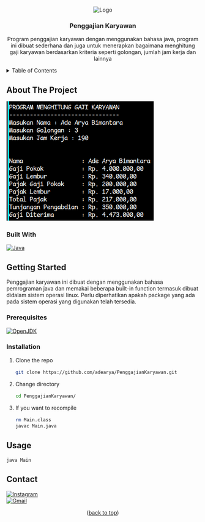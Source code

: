 <a name="readme-top"></a>

<!-- PROJECT LOGO -->
<br />
<div align="center">
<img src="" alt="Logo" width="80" height="80">

<h3 align="center">Penggajian Karyawan</h3>

  <p align="center">
    Program penggajian karyawan dengan menggunakan bahasa java, program ini dibuat sederhana dan juga untuk menerapkan bagaimana menghitung gaji karyawan berdasarkan kriteria seperti golongan, jumlah jam kerja dan lainnya
  </p>
</div>

<!-- TABLE OF CONTENTS -->
<details>
  <summary>Table of Contents</summary>
  <ol>
    <li>
      <a href="#about-the-project">About The Project</a>
      <ul>
        <li><a href="#built-with">Built With</a></li>
      </ul>
    </li>
    <li>
      <a href="#getting-started">Getting Started</a>
      <ul>
        <li><a href="#prerequisites">Prerequisites</a></li>
        <li><a href="#installation">Installation</a></li>
      </ul>
    </li>
    <li><a href="#usage">Usage</a></li>
    <li><a href="#contact">Contact</a></li>
  </ol>
</details>

<!-- ABOUT THE PROJECT -->
## About The Project

![App Screenshot](https://raw.githubusercontent.com/adearya/PenggajianKaryawan/main/raw/images/penggajian_karyawan.png)

### Built With

<div>
  <a href="https://www.java.com">
    <img src="https://img.shields.io/badge/java-%23ED8B00.svg?style=for-the-badge&logo=openjdk&logoColor=white" alt="Java" />
  </a>
</div>

## Getting Started

Penggajian karyawan ini dibuat dengan menggunakan bahasa pemrograman java dan memakai beberapa built-in function termasuk dibuat didalam sistem operasi linux. Perlu diperhatikan apakah package yang ada pada sistem operasi yang digunakan telah tersedia.

### Prerequisites

<div>
  <a href="https://openjdk.org/">
    <img src="https://img.shields.io/badge/OpenJDK-ED8B00?style=for-the-badge&logo=openjdk&logoColor=white" alt="OpenJDK" />
  </a>
</div>

### Installation

1. Clone the repo
   ```sh
   git clone https://github.com/adearya/PenggajianKaryawan.git
   ```
2. Change directory
   ```sh
   cd PenggajianKaryawan/
   ```
3. If you want to recompile
   ```sh
   rm Main.class
   javac Main.java
   ```
## Usage
   ```sh
   java Main
   ```
## Contact

<div>
  <a href="https://www.instagram.com/adearyabmtra">
      <img src="https://img.shields.io/badge/Instagram-%23E4405F.svg?style=for-the-badge&logo=Instagram&logoColor=white" alt="Instagram" />
  </a>
</div>
<div>
  <a href="mailto:ade.aryabimantara@gmail.com">
    <img src="https://img.shields.io/badge/Gmail-D14836?style=for-the-badge&logo=gmail&logoColor=white" alt="Gmail" />
  </a>
</div>

<p align="center">(<a href="#readme-top">back to top</a>)</p>

